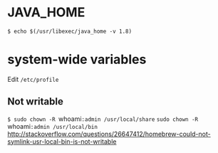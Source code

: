# JAVA_HOME
`$ echo $(/usr/libexec/java_home -v 1.8)`

# system-wide variables
Edit `/etc/profile`

## Not writable
`$ sudo chown -R `whoami`:admin /usr/local/share`
`sudo chown -R `whoami`:admin /usr/local/bin`
http://stackoverflow.com/questions/26647412/homebrew-could-not-symlink-usr-local-bin-is-not-writable
